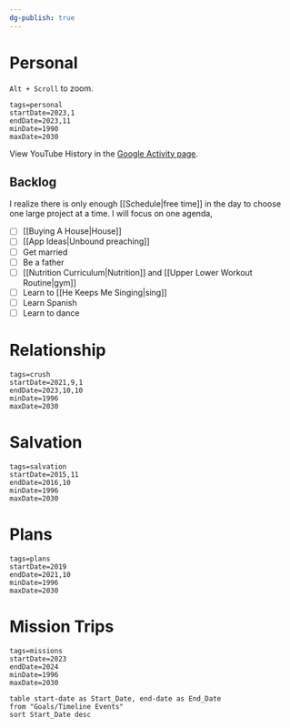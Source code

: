 ```yaml
---
dg-publish: true
---
```


# Personal

`Alt + Scroll` to zoom.

```timeline-vis
tags=personal
startDate=2023,1
endDate=2023,11
minDate=1990
maxDate=2030
```

View YouTube History in the [Google Activity page](https://myactivity.google.com/product/youtube?hl=en).

## Backlog

I realize there is only enough [[Schedule|free time]] in the day to choose one large project at a time. I will focus on one agenda,

- [ ] [[Buying A House|House]]
- [ ] [[App Ideas|Unbound  preaching]]
- [ ] Get married
- [ ] Be a father
- [ ] [[Nutrition Curriculum|Nutrition]] and [[Upper Lower Workout Routine|gym]]
- [ ] Learn to [[He Keeps Me Singing|sing]]
- [ ] Learn Spanish
- [ ] Learn to dance
# Relationship

```timeline-vis
tags=crush
startDate=2021,9,1
endDate=2023,10,10
minDate=1996
maxDate=2030
```

# Salvation

```timeline-vis
tags=salvation
startDate=2015,11
endDate=2016,10
minDate=1996
maxDate=2030
```

# Plans

```timeline-vis
tags=plans
startDate=2019
endDate=2021,10
minDate=1996
maxDate=2030
```

# Mission Trips

```timeline-vis
tags=missions
startDate=2023
endDate=2024
minDate=1996
maxDate=2030
```

```dataview
table start-date as Start_Date, end-date as End_Date
from "Goals/Timeline Events"
sort Start_Date desc
```

